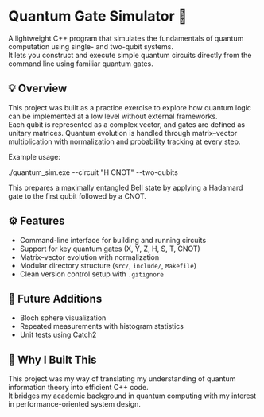 # Quantum Gate Simulator 🧩

A lightweight C++ program that simulates the fundamentals of quantum computation using single- and two-qubit systems.  
It lets you construct and execute simple quantum circuits directly from the command line using familiar quantum gates.

## 💡 Overview
This project was built as a practice exercise to explore how quantum logic can be implemented at a low level without external frameworks.  
Each qubit is represented as a complex vector, and gates are defined as unitary matrices. Quantum evolution is handled through matrix–vector 
multiplication with normalization and probability tracking at every step.

Example usage:

./quantum_sim.exe --circuit "H CNOT" --two-qubits

This prepares a maximally entangled Bell state by applying a Hadamard gate to the first qubit followed by a CNOT.

## ⚙️ Features
- Command-line interface for building and running circuits  
- Support for key quantum gates (X, Y, Z, H, S, T, CNOT)  
- Matrix–vector evolution with normalization  
- Modular directory structure (`src/`, `include/`, `Makefile`)  
- Clean version control setup with `.gitignore`  

## 🚀 Future Additions
- Bloch sphere visualization  
- Repeated measurements with histogram statistics  
- Unit tests using Catch2  

## 🧠 Why I Built This
This project was my way of translating my understanding of quantum information theory into efficient C++ code.  
It bridges my academic background in quantum computing with my interest in performance-oriented system design.

